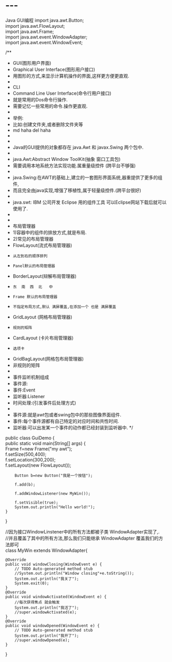 # ---
Java GUI编程
import java.awt.Button;  
import java.awt.FlowLayout;  
import java.awt.Frame;  
import java.awt.event.WindowAdapter;  
import java.awt.event.WindowEvent;  
  
/** 
 * GUI(图形用户界面) 
 *  Graphical User Interface(图形用户接口) 
 *  用图形的方式,来显示计算机操作的界面,这样更方便更直观. 
 *  
 * CLI 
 *  Command Line User Interface(命令行用户接口) 
 *  就是常用的Dos命令行操作. 
 *  需要记忆一些常用的命令.操作更直观. 
 *  
 * 举例: 
 *   比如:创建文件夹,或者删除文件夹等  
 *   md haha   del haha   
 *    
 *    
 * Java的GUI提供的对象都存在 java.Awt 和 javax.Swing 两个包中. 
 *  
 * java.Awt:Abstract Window ToolKit(抽象 窗口工具包) 
 *    需要调用本地系统方法实现功能.属重量级控件 (跨平台不够强) 
 *   
 * java.Swing:在AWT的基础上,建立的一套图形界面系统,器重提供了更多的组件, 
 *   而且完全由java实现,增强了移植性,属于轻量级控件.(跨平台很好) 
 *    
 * java.swt: IBM 公司开发 Eclipse 用的组件工具 可以Eclipse网站下载后就可以使用了. 
 *  
 *  
 * 布局管理器 
 * 1)容器中的组件的排放方式,就是布局. 
 * 2)常见的布局管理器 
 *   FlowLayout(流式布局管理器) 
 *     从左到右的顺序排列 
 *     Panel默认的布局管理器 
 *   BorderLayout(辩解布局管理器) 
 *     东  南  西  北   中 
 *     Frame 默认的布局管理器 
 *     不指定布局方式,默认 满屏覆盖,在添加一个 也是 满屏覆盖 
 *   GridLayout (网格布局管理器) 
 *     规则的矩阵 
 *   CardLayout  (卡片布局管理器) 
 *     选项卡 
 *   GridBagLayout(网格包布局管理器) 
 *    非规则的矩阵 
 *     
 * 事件监听机制组成 
 *  事件源:   
 *  事件:Event 
 *  监听器:Listener 
 *  时间处理:(引发事件后处理方式) 
 *   
 *  事件源:就是awt包或者swing包中的那些图像界面组件. 
 *  事件:每个事件源都有自己特定的对应时间和共性时间. 
 *  监听器:可以出发某一个事件的动作都已经封装到监听器中. 
 */  
  
  
public class GuiDemo {  
    public static void main(String[] args) {  
        Frame f=new Frame("my awt");  
        f.setSize(500,400);  
        f.setLocation(300,200);  
        f.setLayout(new FlowLayout());  
          
        Button b=new Button("我是一个按钮");  
          
        f.add(b);  
          
        f.addWindowListener(new MyWin());  
          
        f.setVisible(true);  
        System.out.println("Hello world!");  
    }  
  
}  
  
//因为接口WindowLinstener中的所有方法都被子类 WindowAdapter实现了,.  
//并且覆盖了其中的所有方法,那么我们只能继承 WindowAdapter 覆盖我们的方法即可  
class MyWin extends WindowAdapter{  
      
    @Override  
    public void windowClosing(WindowEvent e) {  
        // TODO Auto-generated method stub  
        //System.out.println("Window closing"+e.toString());  
        System.out.println("我关了");  
        System.exit(0);  
    }  
    @Override  
    public void windowActivated(WindowEvent e) {  
        //每次获得焦点 就会触发  
        System.out.println("我活了");    
        //super.windowActivated(e);  
    }  
    @Override  
    public void windowOpened(WindowEvent e) {  
        // TODO Auto-generated method stub  
        System.out.println("我开了");  
        //super.windowOpened(e);  
    }  
      
}


